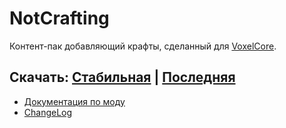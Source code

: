 # NotCrafting

Контент-пак добавляющий крафты, сделанный для [VoxelCore](https://github.com/MihailRis/VoxelEngine-Cpp).

## Скачать: [Стабильная](https://voxelworld.ru/mods/86) | [Последняя](https://github.com/kotisoff/NotCrafting/archive/refs/heads/main.zip)

- [Документация по моду](docs/main.md)
- [ChangeLog](changelog.md)
